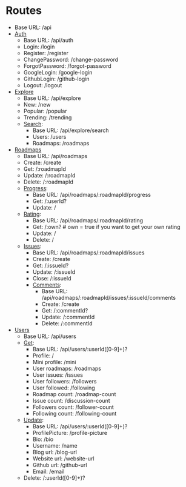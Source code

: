 # Routes

- Base URL: /api
- [Auth](auth/README.md)
    - Base URL: /api/auth
    - Login: /login
    - Register: /register
    - ChangePassword: /change-password
    - ForgotPassword: /forgot-password
    - GoogleLogin: /google-login
    - GithubLogin: /github-login
    - Logout: /logout
- [Explore](explore/README.md)
    - Base URL: /api/explore
    - New: /new
    - Popular: /popular
    - Trending: /trending
    - [Search](explore/search/README.md):
        - Base URL: /api/explore/search
        - Users: /users
        - Roadmaps: /roadmaps
- [Roadmaps](roadmaps/README.md)
    - Base URL: /api/roadmaps
    - Create: /create
    - Get: /:roadmapId
    - Update: /:roadmapId
    - Delete: /:roadmapId
    - [Progress](roadmaps/progress/README.md):
        - Base URL: /api/roadmaps/:roadmapId/progress
        - Get: /:userId?
        - Update: /
    - [Rating](roadmaps/rating/README.md):
        - Base URL: /api/roadmaps/:roadmapId/rating
        - Get: /:own? # own = true if you want to get your own rating
        - Update: /
        - Delete: /
    - [Issues](roadmaps/issues/README.md):
        - Base URL: /api/roadmaps/:roadmapId/issues
        - Create: /create
        - Get: /:issueId?
        - Update: /:issueId
        - Close: /:issueId
        - [Comments](roadmaps/issues/comments/README.md):
            - Base URL: /api/roadmaps/:roadmapId/issues/:issueId/comments
            - Create: /create
            - Get: /:commentId?
            - Update: /:commentId
            - Delete: /:commentId
- [Users](users/README.md)
    - Base URL: /api/users
    - [Get](users/get/README.md):
        - Base URL: /api/users/:userId([0-9]+)?
        - Profile: /
        - Mini profile: /mini
        - User roadmaps: /roadmaps
        - User issues: /issues
        - User followers: /followers
        - User followed: /following
        - Roadmap count: /roadmap-count
        - Issue count: /discussion-count
        - Followers count: /follower-count
        - Following count: /following-count
    - [Update](users/update/README.md):
        - Base URL: /api/users/:userId([0-9]+)?
        - ProfilePicture: /profile-picture
        - Bio: /bio
        - Username: /name
        - Blog url: /blog-url
        - Website url: /website-url
        - Github url: /github-url
        - Email: /email
    - Delete: /:userId([0-9]+)?